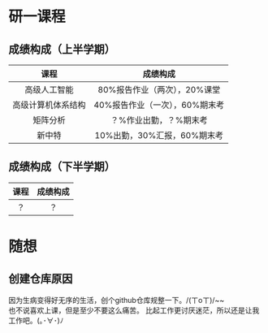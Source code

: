 # 研一课程
## 成绩构成（上半学期）
|课程|成绩构成|
| :---: | :---: |
|高级人工智能|80%报告作业（两次），20%课堂|
|高级计算机体系结构|40%报告作业（一次），60%期末考|
|矩阵分析|？%作业出勤，？%期末考|
|新中特|10%出勤，30%汇报，60%期末考|
## 成绩构成（下半学期）
|课程|成绩构成|
| :---: | :---: |
|？|？|

# 随想
## 创建仓库原因
因为生病变得好无序的生活，创个github仓库规整一下。/(ㄒoㄒ)/~~   
也不说喜欢上课，但是至少不要这么痛苦。
比起工作更讨厌迷茫，所以还是让我工作吧。(｡･∀･)ﾉ

